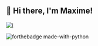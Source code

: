 ## 👋 Hi there, I'm Maxime!


[![i](https://camo.githubusercontent.com/7f611eb7fa49f2b2cf006f5164f75e1b4fafd3d967bfe0b00b717d3a10ebd44d/68747470733a2f2f696d672e736869656c64732e696f2f62616467652f527562792d4343333432443f7374796c653d666f722d7468652d6261646765266c6f676f3d72756279266c6f676f436f6c6f723d7768697465)](https://www.linkedin.com/in/maxime-lafont-trevisan-9875a019a/)


![forthebadge made-with-python](https://ForTheBadge.com/images/badges/made-with-python.svg)

